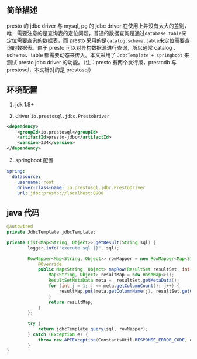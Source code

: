 ## 简单描述

presto 的 jdbc driver 与 mysql, pg 的 jdbc driver 在使用上并没有太大的差别，唯一需要注意的是查询表的定位问题，普通的数据查询是通过`database.table`来定位需要查询的数据表，而 presto 采用的是`catalog.schema.table`来定位需要查询的数据表。由于 presto 可以对异构数据源进行查询，所以通常 catalog 、schema、table 都需要动态来传入。本文采用了 `JdbcTemplate + springboot` 来测试 presto jdbc driver 的功能。（注：presto 有两个发行版，prestodb 与 prestosql，本文针对的是 prestosql）

## 环境配置

1. jdk 1.8+
   
2. driver `io.prestosql.jdbc.PrestoDriver`
```xml
<dependency>
    <groupId>io.prestosql</groupId>
    <artifactId>presto-jdbc</artifactId>
    <version>334</version>
</dependency>
```

3. springboot 配置

```yml
spring:
  datasource:
    username: root
    driver-class-name: io.prestosql.jdbc.PrestoDriver
    url: jdbc:presto://localhost:8900
```

## java 代码

```java
@Autowired
private JdbcTemplate jdbcTemplate;

private List<Map<String, Object>> getResult(String sql) {
        logger.info("execute sql {}", sql);

        RowMapper<Map<String, Object>> rowMapper = new RowMapper<Map<String, Object>>() {
            @Override
            public Map<String, Object> mapRow(ResultSet resultSet, int i) throws SQLException {
                Map<String, Object> resultMap = new HashMap<>();
                ResultSetMetaData meta =  resultSet.getMetaData();
                for (int j = 1; j <= meta.getColumnCount(); j++) {
                    resultMap.put(meta.getColumnName(j), resultSet.getObject(j));
                }
                return resultMap;
            }
        };

        try {
            return jdbcTemplate.query(sql, rowMapper);
        } catch (Exception e) {
            throw new APIException(ConstantsUtil.RESPONSE_ERROR_CODE, e.getMessage());
        }
}
```